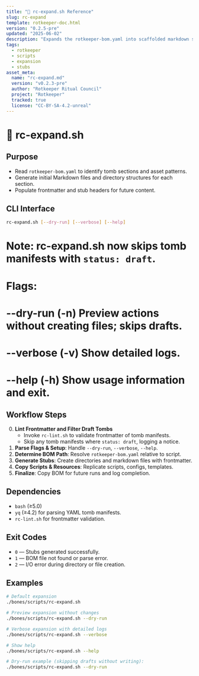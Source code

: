 ```yaml
---
title: "🌱 rc-expand.sh Reference"
slug: rc-expand
template: rotkeeper-doc.html
version: "0.2.5-pre"
updated: "2025-06-02"
description: "Expands the rotkeeper-bom.yaml into scaffolded markdown stubs and file structures, preparing tombs for ritual population. Now filters out any tomb manifests with `status: draft`."
tags:
  - rotkeeper
  - scripts
  - expansion
  - stubs
asset_meta:
  name: "rc-expand.md"
  version: "v0.2.3-pre"
  author: "Rotkeeper Ritual Council"
  project: "Rotkeeper"
  tracked: true
  license: "CC-BY-SA-4.2-unreal"
---
```

<!--
🎨 Sora Prompt:
"A spectral workshop where ancient BOM scrolls unroll themselves into blank Markdown templates, awaiting the scribe’s ritual incantations."
-->
<!-- Begin Ritual Script Documentation -->

# 🌱 rc-expand.sh

<!-- The sacred rite of content stub generation -->

## Purpose
<!-- Core objectives of rc-expand.sh -->
- Read `rotkeeper-bom.yaml` to identify tomb sections and asset patterns.
- Generate initial Markdown files and directory structures for each section.
- Populate frontmatter and stub headers for future content.

## CLI Interface
<!-- How to invoke the expansion ceremony -->
```bash
rc-expand.sh [--dry-run] [--verbose] [--help]
```


# Note: rc-expand.sh now skips tomb manifests with `status: draft`.
# Flags:
#   --dry-run (-n)  Preview actions without creating files; skips drafts.
#   --verbose (-v)  Show detailed logs.
#   --help (-h)     Show usage information and exit.

## Workflow Steps
<!-- Sequential rites performed by the script -->
0. **Lint Frontmatter and Filter Draft Tombs**
   - Invoke `rc-lint.sh` to validate frontmatter of tomb manifests.
   - Skip any tomb manifests where `status: draft`, logging a notice.
1. **Parse Flags & Setup**: Handle `--dry-run`, `--verbose`, `--help`.
2. **Determine BOM Path**: Resolve `rotkeeper-bom.yaml` relative to script.
3. **Generate Stubs**: Create directories and markdown files with frontmatter.
4. **Copy Scripts & Resources**: Replicate scripts, configs, templates.
5. **Finalize**: Copy BOM for future runs and log completion.

## Dependencies

- `bash` (≥5.0)
- `yq` (≥4.2) for parsing YAML tomb manifests.
- `rc-lint.sh` for frontmatter validation.

## Exit Codes
<!-- Symbolic outcomes of incantation -->
- `0` — Stubs generated successfully.
- `1` — BOM file not found or parse error.
- `2` — I/O error during directory or file creation.

## Examples
<!-- Sample invocations for celebratory rites -->
```bash
# Default expansion
./bones/scripts/rc-expand.sh

# Preview expansion without changes
./bones/scripts/rc-expand.sh --dry-run

# Verbose expansion with detailed logs
./bones/scripts/rc-expand.sh --verbose

# Show help
./bones/scripts/rc-expand.sh --help

# Dry-run example (skipping drafts without writing):
./bones/scripts/rc-expand.sh --dry-run
```

<!--
Limerick 1:
From BOM’s deep vaults, the stubs emerge,
rc-expand guides each hollow dir’s surge.
It weaves frontmatter light,
In the still of the night,
And readies pages for lore’s great purge.

Limerick 2:
In corridors of YAML decree,
rc-expand unlocks each MD entry.
It scaffolds with grace,
Then vanishes its trace,
Leaving blank tomes for scribes to decree.
-->
